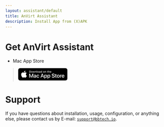 ```yaml
---
layout: assistant/default
title: AnVirt Assistant
description: Install App from (X)APK
---
```


# Get AnVirt Assistant
* Mac App Store
> [![Download on the Mac App Store](../assets/Download_on_the_Mac_App_Store_Badge_US-UK_blk_092917.png)](https://apps.apple.com/us/app/anvirt-assistant/id1663618214)

# Support
If you have questions about installation, usage, configuration, or anything else, please contact us by E-mail: [`support@bbtech.io`](mailto:support@bbtech.io).
